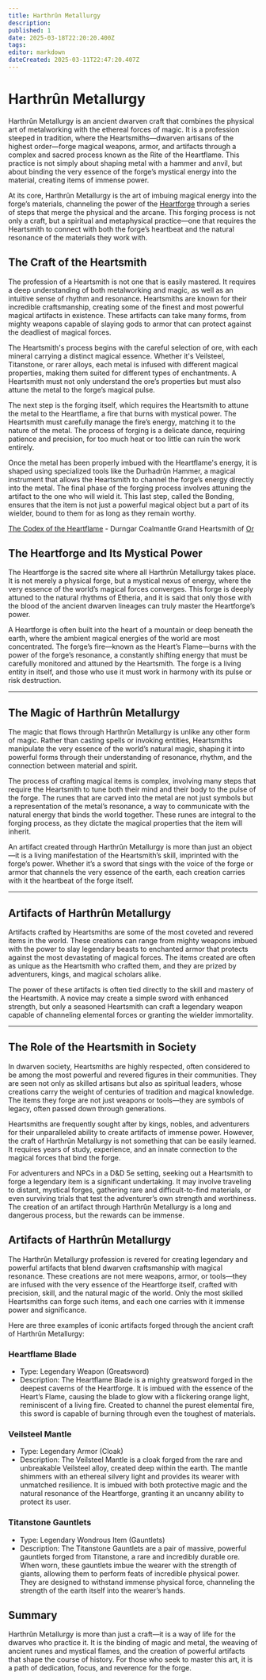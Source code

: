 ```yaml
---
title: Harthrûn Metallurgy
description: 
published: 1
date: 2025-03-18T22:20:20.400Z
tags: 
editor: markdown
dateCreated: 2025-03-11T22:47:20.407Z
---
```


# Harthrûn Metallurgy

Harthrûn Metallurgy is an ancient dwarven craft that combines the physical art of metalworking with the ethereal forces of magic. It is a profession steeped in tradition, where the Heartsmiths—dwarven artisans of the highest order—forge magical weapons, armor, and artifacts through a complex and sacred process known as the Rite of the Heartflame. This practice is not simply about shaping metal with a hammer and anvil, but about binding the very essence of the forge’s mystical energy into the material, creating items of immense power.

At its core, Harthrûn Metallurgy is the art of imbuing magical energy into the forge’s materials, channeling the power of the [Heartforge](/i/60) through a series of steps that merge the physical and the arcane. This forging process is not only a craft, but a spiritual and metaphysical practice—one that requires the Heartsmith to connect with both the forge’s heartbeat and the natural resonance of the materials they work with.

## The Craft of the Heartsmith

The profession of a Heartsmith is not one that is easily mastered. It requires a deep understanding of both metalworking and magic, as well as an intuitive sense of rhythm and resonance. Heartsmiths are known for their incredible craftsmanship, creating some of the finest and most powerful magical artifacts in existence. These artifacts can take many forms, from mighty weapons capable of slaying gods to armor that can protect against the deadliest of magical forces.

The Heartsmith's process begins with the careful selection of ore, with each mineral carrying a distinct magical essence. Whether it's Veilsteel, Titanstone, or rarer alloys, each metal is infused with different magical properties, making them suited for different types of enchantments. A Heartsmith must not only understand the ore’s properties but must also attune the metal to the forge’s magical pulse.

The next step is the forging itself, which requires the Heartsmith to attune the metal to the Heartflame, a fire that burns with mystical power. The Heartsmith must carefully manage the fire’s energy, matching it to the nature of the metal. The process of forging is a delicate dance, requiring patience and precision, for too much heat or too little can ruin the work entirely.

Once the metal has been properly imbued with the Heartflame's energy, it is shaped using specialized tools like the Durhadrûn Hammer, a magical instrument that allows the Heartsmith to channel the forge’s energy directly into the metal. The final phase of the forging process involves attuning the artifact to the one who will wield it. This last step, called the Bonding, ensures that the item is not just a powerful magical object but a part of its wielder, bound to them for as long as they remain worthy.

[The Codex of the Heartflame](/i/64) - Durngar Coalmantle Grand Heartsmith of [Or](/i/11) 


## The Heartforge and Its Mystical Power

The Heartforge is the sacred site where all Harthrûn Metallurgy takes place. It is not merely a physical forge, but a mystical nexus of energy, where the very essence of the world’s magical forces converges. This forge is deeply attuned to the natural rhythms of Etheria, and it is said that only those with the blood of the ancient dwarven lineages can truly master the Heartforge’s power.

A Heartforge is often built into the heart of a mountain or deep beneath the earth, where the ambient magical energies of the world are most concentrated. The forge’s fire—known as the Heart’s Flame—burns with the power of the forge’s resonance, a constantly shifting energy that must be carefully monitored and attuned by the Heartsmith. The forge is a living entity in itself, and those who use it must work in harmony with its pulse or risk destruction.

---

## The Magic of Harthrûn Metallurgy

The magic that flows through Harthrûn Metallurgy is unlike any other form of magic. Rather than casting spells or invoking entities, Heartsmiths manipulate the very essence of the world’s natural magic, shaping it into powerful forms through their understanding of resonance, rhythm, and the connection between material and spirit.

The process of crafting magical items is complex, involving many steps that require the Heartsmith to tune both their mind and their body to the pulse of the forge. The runes that are carved into the metal are not just symbols but a representation of the metal’s resonance, a way to communicate with the natural energy that binds the world together. These runes are integral to the forging process, as they dictate the magical properties that the item will inherit.

An artifact created through Harthrûn Metallurgy is more than just an object—it is a living manifestation of the Heartsmith’s skill, imprinted with the forge’s power. Whether it’s a sword that sings with the voice of the forge or armor that channels the very essence of the earth, each creation carries with it the heartbeat of the forge itself.

---

## Artifacts of Harthrûn Metallurgy

Artifacts crafted by Heartsmiths are some of the most coveted and revered items in the world. These creations can range from mighty weapons imbued with the power to slay legendary beasts to enchanted armor that protects against the most devastating of magical forces. The items created are often as unique as the Heartsmith who crafted them, and they are prized by adventurers, kings, and magical scholars alike.

The power of these artifacts is often tied directly to the skill and mastery of the Heartsmith. A novice may create a simple sword with enhanced strength, but only a seasoned Heartsmith can craft a legendary weapon capable of channeling elemental forces or granting the wielder immortality.

---

## The Role of the Heartsmith in Society

In dwarven society, Heartsmiths are highly respected, often considered to be among the most powerful and revered figures in their communities. They are seen not only as skilled artisans but also as spiritual leaders, whose creations carry the weight of centuries of tradition and magical knowledge. The items they forge are not just weapons or tools—they are symbols of legacy, often passed down through generations.

Heartsmiths are frequently sought after by kings, nobles, and adventurers for their unparalleled ability to create artifacts of immense power. However, the craft of Harthrûn Metallurgy is not something that can be easily learned. It requires years of study, experience, and an innate connection to the magical forces that bind the forge.

For adventurers and NPCs in a D&D 5e setting, seeking out a Heartsmith to forge a legendary item is a significant undertaking. It may involve traveling to distant, mystical forges, gathering rare and difficult-to-find materials, or even surviving trials that test the adventurer’s own strength and worthiness. The creation of an artifact through Harthrûn Metallurgy is a long and dangerous process, but the rewards can be immense.

## Artifacts of Harthrûn Metallurgy

The Harthrûn Metallurgy profession is revered for creating legendary and powerful artifacts that blend dwarven craftsmanship with magical resonance. These creations are not mere weapons, armor, or tools—they are infused with the very essence of the Heartforge itself, crafted with precision, skill, and the natural magic of the world. Only the most skilled Heartsmiths can forge such items, and each one carries with it immense power and significance.

Here are three examples of iconic artifacts forged through the ancient craft of Harthrûn Metallurgy:

### Heartflame Blade
   - Type: Legendary Weapon (Greatsword)
   - Description: The Heartflame Blade is a mighty greatsword forged in the deepest caverns of the Heartforge. It is imbued with the essence of the Heart’s Flame, causing the blade to glow with a flickering orange light, reminiscent of a living fire. Created to channel the purest elemental fire, this sword is capable of burning through even the toughest of materials.

### Veilsteel Mantle
   - Type: Legendary Armor (Cloak)
   - Description: The Veilsteel Mantle is a cloak forged from the rare and unbreakable Veilsteel alloy, created deep within the earth. The mantle shimmers with an ethereal silvery light and provides its wearer with unmatched resilience. It is imbued with both protective magic and the natural resonance of the Heartforge, granting it an uncanny ability to protect its user.

### Titanstone Gauntlets
   - Type: Legendary Wondrous Item (Gauntlets)
   - Description: The Titanstone Gauntlets are a pair of massive, powerful gauntlets forged from Titanstone, a rare and incredibly durable ore. When worn, these gauntlets imbue the wearer with the strength of giants, allowing them to perform feats of incredible physical power. They are designed to withstand immense physical force, channeling the strength of the earth itself into the wearer’s hands.


## Summary

Harthrûn Metallurgy is more than just a craft—it is a way of life for the dwarves who practice it. It is the binding of magic and metal, the weaving of ancient runes and mystical flames, and the creation of powerful artifacts that shape the course of history. For those who seek to master this art, it is a path of dedication, focus, and reverence for the forge.
